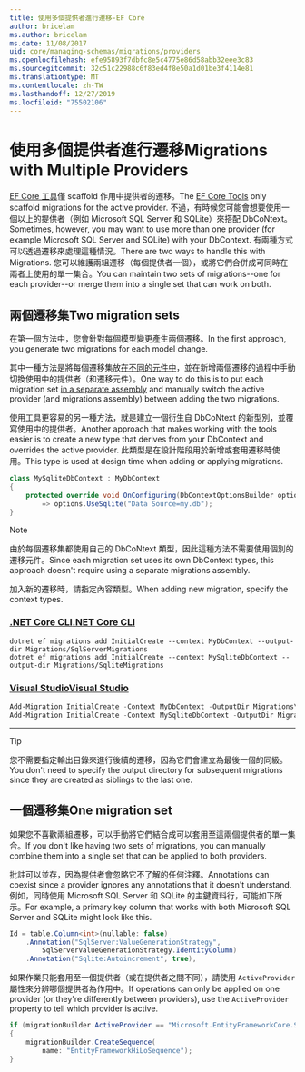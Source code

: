 ```yaml
---
title: 使用多個提供者進行遷移-EF Core
author: bricelam
ms.author: bricelam
ms.date: 11/08/2017
uid: core/managing-schemas/migrations/providers
ms.openlocfilehash: efe95893f7dbfc8e5c4775e86d58abb32eee3c83
ms.sourcegitcommit: 32c51c22988c6f83ed4f8e50a1d01be3f4114e81
ms.translationtype: MT
ms.contentlocale: zh-TW
ms.lasthandoff: 12/27/2019
ms.locfileid: "75502106"
---
```

# <a name="migrations-with-multiple-providers"></a><span data-ttu-id="b9b03-102">使用多個提供者進行遷移</span><span class="sxs-lookup"><span data-stu-id="b9b03-102">Migrations with Multiple Providers</span></span>

<span data-ttu-id="b9b03-103">[EF Core 工具][1]僅 scaffold 作用中提供者的遷移。</span><span class="sxs-lookup"><span data-stu-id="b9b03-103">The [EF Core Tools][1] only scaffold migrations for the active provider.</span></span> <span data-ttu-id="b9b03-104">不過，有時候您可能會想要使用一個以上的提供者（例如 Microsoft SQL Server 和 SQLite）來搭配 DbCoNtext。</span><span class="sxs-lookup"><span data-stu-id="b9b03-104">Sometimes, however, you may want to use more than one provider (for example Microsoft SQL Server and SQLite) with your DbContext.</span></span> <span data-ttu-id="b9b03-105">有兩種方式可以透過遷移來處理這種情況。</span><span class="sxs-lookup"><span data-stu-id="b9b03-105">There are two ways to handle this with Migrations.</span></span> <span data-ttu-id="b9b03-106">您可以維護兩組遷移（每個提供者一個），或將它們合併成可同時在兩者上使用的單一集合。</span><span class="sxs-lookup"><span data-stu-id="b9b03-106">You can maintain two sets of migrations--one for each provider--or merge them into a single set that can work on both.</span></span>

## <a name="two-migration-sets"></a><span data-ttu-id="b9b03-107">兩個遷移集</span><span class="sxs-lookup"><span data-stu-id="b9b03-107">Two migration sets</span></span>

<span data-ttu-id="b9b03-108">在第一個方法中，您會針對每個模型變更產生兩個遷移。</span><span class="sxs-lookup"><span data-stu-id="b9b03-108">In the first approach, you generate two migrations for each model change.</span></span>

<span data-ttu-id="b9b03-109">其中一種方法是將每個遷移集放[在不同的元件中][2]，並在新增兩個遷移的過程中手動切換使用中的提供者（和遷移元件）。</span><span class="sxs-lookup"><span data-stu-id="b9b03-109">One way to do this is to put each migration set [in a separate assembly][2] and manually switch the active provider (and migrations assembly) between adding the two migrations.</span></span>

<span data-ttu-id="b9b03-110">使用工具更容易的另一種方法，就是建立一個衍生自 DbCoNtext 的新型別，並覆寫使用中的提供者。</span><span class="sxs-lookup"><span data-stu-id="b9b03-110">Another approach that makes working with the tools easier is to create a new type that derives from your DbContext and overrides the active provider.</span></span> <span data-ttu-id="b9b03-111">此類型是在設計階段用於新增或套用遷移時使用。</span><span class="sxs-lookup"><span data-stu-id="b9b03-111">This type is used at design time when adding or applying migrations.</span></span>

``` csharp
class MySqliteDbContext : MyDbContext
{
    protected override void OnConfiguring(DbContextOptionsBuilder options)
        => options.UseSqlite("Data Source=my.db");
}
```

> [!NOTE]
> <span data-ttu-id="b9b03-112">由於每個遷移集都使用自己的 DbCoNtext 類型，因此這種方法不需要使用個別的遷移元件。</span><span class="sxs-lookup"><span data-stu-id="b9b03-112">Since each migration set uses its own DbContext types, this approach doesn't require using a separate migrations assembly.</span></span>

<span data-ttu-id="b9b03-113">加入新的遷移時，請指定內容類型。</span><span class="sxs-lookup"><span data-stu-id="b9b03-113">When adding new migration, specify the context types.</span></span>

### <a name="net-core-clitabdotnet-core-cli"></a>[<span data-ttu-id="b9b03-114">.NET Core CLI</span><span class="sxs-lookup"><span data-stu-id="b9b03-114">.NET Core CLI</span></span>](#tab/dotnet-core-cli)

```dotnetcli
dotnet ef migrations add InitialCreate --context MyDbContext --output-dir Migrations/SqlServerMigrations
dotnet ef migrations add InitialCreate --context MySqliteDbContext --output-dir Migrations/SqliteMigrations
```

### <a name="visual-studiotabvs"></a>[<span data-ttu-id="b9b03-115">Visual Studio</span><span class="sxs-lookup"><span data-stu-id="b9b03-115">Visual Studio</span></span>](#tab/vs)

``` powershell
Add-Migration InitialCreate -Context MyDbContext -OutputDir Migrations\SqlServerMigrations
Add-Migration InitialCreate -Context MySqliteDbContext -OutputDir Migrations\SqliteMigrations
```

***

> [!TIP]
> <span data-ttu-id="b9b03-116">您不需要指定輸出目錄來進行後續的遷移，因為它們會建立為最後一個的同級。</span><span class="sxs-lookup"><span data-stu-id="b9b03-116">You don't need to specify the output directory for subsequent migrations since they are created as siblings to the last one.</span></span>

## <a name="one-migration-set"></a><span data-ttu-id="b9b03-117">一個遷移集</span><span class="sxs-lookup"><span data-stu-id="b9b03-117">One migration set</span></span>

<span data-ttu-id="b9b03-118">如果您不喜歡兩組遷移，可以手動將它們結合成可以套用至這兩個提供者的單一集合。</span><span class="sxs-lookup"><span data-stu-id="b9b03-118">If you don't like having two sets of migrations, you can manually combine them into a single set that can be applied to both providers.</span></span>

<span data-ttu-id="b9b03-119">批註可以並存，因為提供者會忽略它不了解的任何注釋。</span><span class="sxs-lookup"><span data-stu-id="b9b03-119">Annotations can coexist since a provider ignores any annotations that it doesn't understand.</span></span> <span data-ttu-id="b9b03-120">例如，同時使用 Microsoft SQL Server 和 SQLite 的主鍵資料行，可能如下所示。</span><span class="sxs-lookup"><span data-stu-id="b9b03-120">For example, a primary key column that works with both Microsoft SQL Server and SQLite might look like this.</span></span>

``` csharp
Id = table.Column<int>(nullable: false)
    .Annotation("SqlServer:ValueGenerationStrategy",
        SqlServerValueGenerationStrategy.IdentityColumn)
    .Annotation("Sqlite:Autoincrement", true),
```

<span data-ttu-id="b9b03-121">如果作業只能套用至一個提供者（或在提供者之間不同），請使用 `ActiveProvider` 屬性來分辨哪個提供者為作用中。</span><span class="sxs-lookup"><span data-stu-id="b9b03-121">If operations can only be applied on one provider (or they're differently between providers), use the `ActiveProvider` property to tell which provider is active.</span></span>

``` csharp
if (migrationBuilder.ActiveProvider == "Microsoft.EntityFrameworkCore.SqlServer")
{
    migrationBuilder.CreateSequence(
        name: "EntityFrameworkHiLoSequence");
}
```

  [1]: ../../miscellaneous/cli/index.md
  [2]: projects.md
